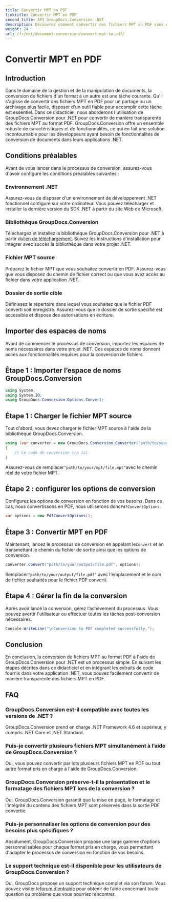 ```yaml
---
title: Convertir MPT en PDF
linktitle: Convertir MPT en PDF
second_title: API GroupDocs.Conversion .NET
description: Découvrez comment convertir des fichiers MPT en PDF sans effort à l'aide de GroupDocs.Conversion pour .NET. Suivez nos étapes étape par étape pour une intégration et une gestion efficace des documents.
weight: 24
url: /fr/net/document-conversion/convert-mpt-to-pdf/
---
```


# Convertir MPT en PDF

## Introduction
Dans le domaine de la gestion et de la manipulation de documents, la conversion de fichiers d'un format à un autre est une tâche courante. Qu'il s'agisse de convertir des fichiers MPT en PDF pour un partage ou un archivage plus facile, disposer d'un outil fiable pour accomplir cette tâche est essentiel. Dans ce didacticiel, nous aborderons l'utilisation de GroupDocs.Conversion pour .NET pour convertir de manière transparente des fichiers MPT au format PDF. GroupDocs.Conversion offre un ensemble robuste de caractéristiques et de fonctionnalités, ce qui en fait une solution incontournable pour les développeurs ayant besoin de fonctionnalités de conversion de documents dans leurs applications .NET.
## Conditions préalables
Avant de vous lancer dans le processus de conversion, assurez-vous d'avoir configuré les conditions préalables suivantes :
### Environnement .NET
Assurez-vous de disposer d'un environnement de développement .NET fonctionnel configuré sur votre ordinateur. Vous pouvez télécharger et installer la dernière version du SDK .NET à partir du site Web de Microsoft.
### Bibliothèque GroupDocs.Conversion
 Téléchargez et installez la bibliothèque GroupDocs.Conversion pour .NET à partir du[lien de téléchargement](https://releases.groupdocs.com/conversion/net/). Suivez les instructions d'installation pour intégrer avec succès la bibliothèque dans votre projet .NET.
### Fichier MPT source
Préparez le fichier MPT que vous souhaitez convertir en PDF. Assurez-vous que vous disposez du chemin de fichier correct ou que vous avez accès au fichier dans votre application .NET.
### Dossier de sortie cible
Définissez le répertoire dans lequel vous souhaitez que le fichier PDF converti soit enregistré. Assurez-vous que le dossier de sortie spécifié est accessible et dispose des autorisations en écriture.

## Importer des espaces de noms
Avant de commencer le processus de conversion, importez les espaces de noms nécessaires dans votre projet .NET. Ces espaces de noms donnent accès aux fonctionnalités requises pour la conversion de fichiers.
## Étape 1 : Importer l’espace de noms GroupDocs.Conversion
```csharp
using System;
using System.IO;
using GroupDocs.Conversion.Options.Convert;
```
## Étape 1 : Charger le fichier MPT source
Tout d'abord, vous devez charger le fichier MPT source à l'aide de la bibliothèque GroupDocs.Conversion.
```csharp
using (var converter = new GroupDocs.Conversion.Converter("path/to/your/mpt/file.mpt"))
{
    // Le code de conversion ira ici
}
```
 Assurez-vous de remplacer`"path/to/your/mpt/file.mpt"`avec le chemin réel de votre fichier MPT.
## Étape 2 : configurer les options de conversion
 Configurez les options de conversion en fonction de vos besoins. Dans ce cas, nous convertissons en PDF, nous utiliserons donc`PdfConvertOptions`.
```csharp
var options = new PdfConvertOptions();
```
## Étape 3 : Convertir MPT en PDF
 Maintenant, lancez le processus de conversion en appelant le`Convert` et en transmettant le chemin du fichier de sortie ainsi que les options de conversion.
```csharp
converter.Convert("path/to/your/output/file.pdf", options);
```
 Remplacer`"path/to/your/output/file.pdf"` avec l'emplacement et le nom de fichier souhaités pour le fichier PDF converti.
## Étape 4 : Gérer la fin de la conversion
Après avoir lancé la conversion, gérez l’achèvement du processus. Vous pouvez avertir l'utilisateur ou effectuer toutes les tâches post-conversion nécessaires.
```csharp
Console.WriteLine("\nConversion to PDF completed successfully.");
```

## Conclusion
En conclusion, la conversion de fichiers MPT au format PDF à l'aide de GroupDocs.Conversion pour .NET est un processus simple. En suivant les étapes décrites dans ce didacticiel et en intégrant les extraits de code fournis dans votre application .NET, vous pouvez facilement convertir de manière transparente des fichiers MPT en PDF.
## FAQ
### GroupDocs.Conversion est-il compatible avec toutes les versions de .NET ?
GroupDocs.Conversion prend en charge .NET Framework 4.6 et supérieur, y compris .NET Core et .NET Standard.
### Puis-je convertir plusieurs fichiers MPT simultanément à l’aide de GroupDocs.Conversion ?
Oui, vous pouvez convertir par lots plusieurs fichiers MPT en PDF ou tout autre format pris en charge à l'aide de GroupDocs.Conversion.
### GroupDocs.Conversion préserve-t-il la présentation et le formatage des fichiers MPT lors de la conversion ?
Oui, GroupDocs.Conversion garantit que la mise en page, le formatage et l'intégrité du contenu des fichiers MPT sont préservés dans la sortie PDF convertie.
### Puis-je personnaliser les options de conversion pour des besoins plus spécifiques ?
Absolument, GroupDocs.Conversion propose une large gamme d'options personnalisables pour chaque format pris en charge, vous permettant d'adapter le processus de conversion en fonction de vos besoins.
### Le support technique est-il disponible pour les utilisateurs de GroupDocs.Conversion ?
 Oui, GroupDocs propose un support technique complet via son forum. Vous pouvez visiter le[forum d'entraide](https://forum.groupdocs.com/c/conversion/11) pour obtenir de l’aide concernant toute question ou problème que vous pourriez rencontrer.